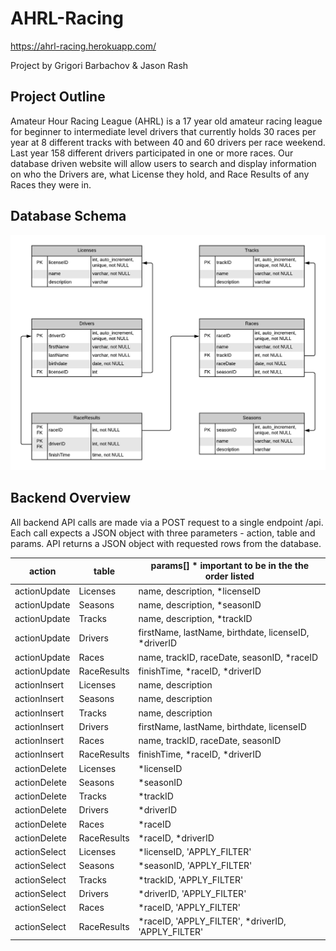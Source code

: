 # AHRL-Racing
https://ahrl-racing.herokuapp.com/

Project by Grigori Barbachov & Jason Rash

## Project Outline
Amateur Hour Racing League (AHRL) is a 17 year old amateur racing league for beginner to intermediate level drivers that currently holds 30 races per year at 8 different tracks with between 40 and 60 drivers per race weekend. Last year 158 different drivers participated in one or more races. Our database driven website will allow users to search and display information on who the Drivers are, what License they hold, and Race Results of any Races they were in.

## Database Schema
<img src="https://github.com/JasonMRash/AHRL-Racing/blob/master/readmepictures/AHRL-Schema.png">

## Backend Overview
All backend API calls are made via a POST request to a single endpoint <api URL>/api. Each call expects a JSON object with three parameters - action, table and params. API returns a JSON object with requested rows from the database.

|action|table|params[] * important to be in the the order listed|
|---|---|---|
|actionUpdate|Licenses|name, description, *licenseID|
|actionUpdate|Seasons|name, description, *seasonID|
|actionUpdate|Tracks|name, description, *trackID|
|actionUpdate|Drivers|firstName, lastName, birthdate, licenseID, *driverID|
|actionUpdate|Races|name, trackID, raceDate, seasonID, *raceID|
|actionUpdate|RaceResults|finishTime, *raceID, *driverID|
|actionInsert|Licenses|name, description|
|actionInsert|Seasons|name, description|
|actionInsert|Tracks|name, description|
|actionInsert|Drivers|firstName, lastName, birthdate, licenseID|
|actionInsert|Races|name, trackID, raceDate, seasonID|
|actionInsert|RaceResults|finishTime, *raceID, *driverID|
|actionDelete|Licenses|*licenseID|
|actionDelete|Seasons|*seasonID|
|actionDelete|Tracks|*trackID|
|actionDelete|Drivers|*driverID|
|actionDelete|Races|*raceID|
|actionDelete|RaceResults|*raceID, *driverID|
|actionSelect|Licenses|*licenseID, 'APPLY_FILTER'|
|actionSelect|Seasons|*seasonID, 'APPLY_FILTER'|
|actionSelect|Tracks|*trackID, 'APPLY_FILTER'|
|actionSelect|Drivers|*driverID, 'APPLY_FILTER'|
|actionSelect|Races|*raceID, 'APPLY_FILTER'|
|actionSelect|RaceResults|*raceID, 'APPLY_FILTER', *driverID, 'APPLY_FILTER'|
